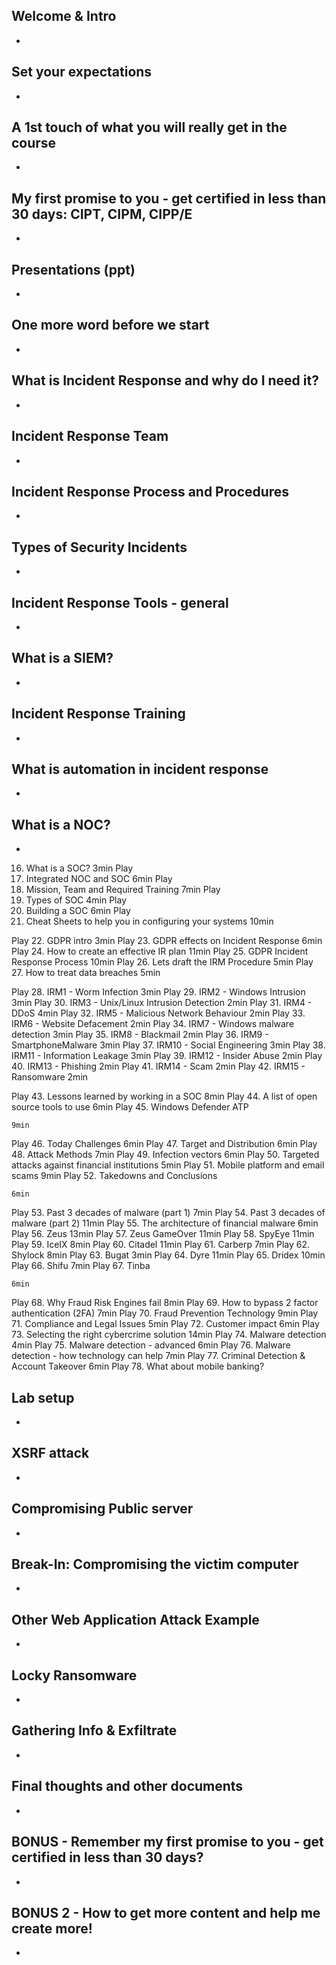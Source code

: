 


Welcome & Intro
  -
  -
  
Set your expectations
  -
  -
  
A 1st touch of what you will really get in the course
  -
  -

My first promise to you - get certified in less than 30 days: CIPT, CIPM, CIPP/E
  -
  -

Presentations (ppt)
  -
  -

One more word before we start
  -
  -
  
What is Incident Response and why do I need it?
  -
  -

Incident Response Team
  -
  -

Incident Response Process and Procedures
  -
  -

Types of Security Incidents
  -
  -

Incident Response Tools - general
  -
  -

What is a SIEM?
  -
  -

Incident Response Training
  -
  -

What is automation in incident response
  -
  -
  
What is a NOC?
  -
  -
  
16. What is a SOC?
3min
Play
17. Integrated NOC and SOC
6min
Play
18. Mission, Team and Required Training
7min
Play
19. Types of SOC
4min
Play
20. Building a SOC
6min
Play
21. Cheat Sheets to help you in configuring your systems
10min

Play
22. GDPR intro
3min
Play
23. GDPR effects on Incident Response
6min
Play
24. How to create an effective IR plan
11min
Play
25. GDPR Incident Response Process
10min
Play
26. Lets draft the IRM Procedure
5min
Play
27. How to treat data breaches
5min

Play
28. IRM1 - Worm Infection
3min
Play
29. IRM2 - Windows Intrusion
3min
Play
30. IRM3 - Unix/Linux Intrusion Detection
2min
Play
31. IRM4 - DDoS
4min
Play
32. IRM5 - Malicious Network Behaviour
2min
Play
33. IRM6 - Website Defacement
2min
Play
34. IRM7 - Windows malware detection
3min
Play
35. IRM8 - Blackmail
2min
Play
36. IRM9 - SmartphoneMalware
3min
Play
37. IRM10 - Social Engineering
3min
Play
38. IRM11 - Information Leakage
3min
Play
39. IRM12 - Insider Abuse
2min
Play
40. IRM13 - Phishing
2min
Play
41. IRM14 - Scam
2min
Play
42. IRM15 - Ransomware
2min

Play
43. Lessons learned by working in a SOC
8min
Play
44. A list of open source tools to use
6min
Play
45. Windows Defender ATP

    9min

Play
46. Today Challenges
6min
Play
47. Target and Distribution
6min
Play
48. Attack Methods
7min
Play
49. Infection vectors
6min
Play
50. Targeted attacks against financial institutions
5min
Play
51. Mobile platform and email scams
9min
Play
52. Takedowns and Conclusions

    6min

Play
53. Past 3 decades of malware (part 1)
7min
Play
54. Past 3 decades of malware (part 2)
11min
Play
55. The architecture of financial malware
6min
Play
56. Zeus
13min
Play
57. Zeus GameOver
11min
Play
58. SpyEye
11min
Play
59. IceIX
8min
Play
60. Citadel
11min
Play
61. Carberp
7min
Play
62. Shylock
8min
Play
63. Bugat
3min
Play
64. Dyre
11min
Play
65. Dridex
10min
Play
66. Shifu
7min
Play
67. Tinba

    6min

Play
68. Why Fraud Risk Engines fail
8min
Play
69. How to bypass 2 factor authentication (2FA)
7min
Play
70. Fraud Prevention Technology
9min
Play
71. Compliance and Legal Issues
5min
Play
72. Customer impact
6min
Play
73. Selecting the right cybercrime solution
14min
Play
74. Malware detection
4min
Play
75. Malware detection - advanced
6min
Play
76. Malware detection - how technology can help
7min
Play
77. Criminal Detection & Account Takeover
6min
Play
78. What about mobile banking?


Lab setup
  -
  -

XSRF attack
  -
  -

Compromising Public server
  -
  -

Break-In: Compromising the victim computer
  -
  -

Other Web Application Attack Example
  -
  -

Locky Ransomware
  -
  -

Gathering Info & Exfiltrate
  -
  -

Final thoughts and other documents
  -
  -

BONUS - Remember my first promise to you - get certified in less than 30 days?
  -
  -

BONUS 2 - How to get more content and help me create more!
  -
  -

